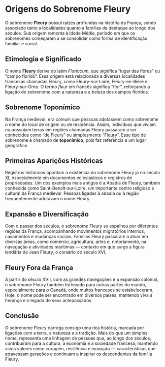 # Origens do Sobrenome Fleury

O sobrenome **Fleury** possui raízes profundas na história da França, sendo associado tanto a localidades quanto a famílias de destaque ao longo dos séculos. Sua origem remonta à Idade Média, período em que os sobrenomes começaram a se consolidar como forma de identificação familiar e social.

## Etimologia e Significado

O nome **Fleury** deriva do latim *Floriacum*, que significa “lugar das flores” ou “campo florido”. Essa origem está relacionada a diversas localidades francesas chamadas Fleury, como Fleury-sur-Loire, Fleury-en-Bière e Fleury-sur-Orne. O termo *fleur* em francês significa “flor”, reforçando a ligação do sobrenome com a natureza e a beleza dos campos floridos.

## Sobrenome Toponímico

Na França medieval, era comum que pessoas adotassem como sobrenome o nome do local de origem ou de residência. Assim, indivíduos que viviam ou possuíam terras em regiões chamadas Fleury passaram a ser conhecidos como “de Fleury” ou simplesmente “Fleury”. Esse tipo de sobrenome é chamado de **toponímico**, pois faz referência a um lugar geográfico.

## Primeiras Aparições Históricas

Registros históricos apontam a existência do sobrenome Fleury já no século XI, especialmente em documentos eclesiásticos e registros de propriedades. Um dos exemplos mais antigos é a Abadia de Fleury, também conhecida como Saint-Benoît-sur-Loire, um importante centro religioso e cultural da França medieval. Pessoas ligadas à abadia ou à região frequentemente adotavam o nome Fleury.

## Expansão e Diversificação

Com o passar dos séculos, o sobrenome Fleury se espalhou por diferentes regiões da França, acompanhando movimentos migratórios internos, casamentos e mudanças sociais. Famílias Fleury passaram a atuar em diversas áreas, como comércio, agricultura, artes e, notoriamente, na navegação e atividades marítimas — contexto em que surge a figura lendária de Jean Fleury, o corsário do século XVI.

## Fleury Fora da França

A partir do século XVII, com as grandes navegações e a expansão colonial, o sobrenome Fleury também foi levado para outras partes do mundo, especialmente para o Canadá, onde muitos franceses se estabeleceram. Hoje, o nome pode ser encontrado em diversos países, mantendo viva a herança e o legado de seus antepassados.

## Conclusão

O sobrenome Fleury carrega consigo uma rica história, marcada por ligações com a terra, a natureza e a tradição. Mais do que um simples nome, representa uma linhagem de pessoas que, ao longo dos séculos, contribuíram para a cultura, a economia e a sociedade francesa, mantendo vivos valores como coragem, resiliência e inovação — características que atravessam gerações e continuam a inspirar os descendentes da família Fleury.